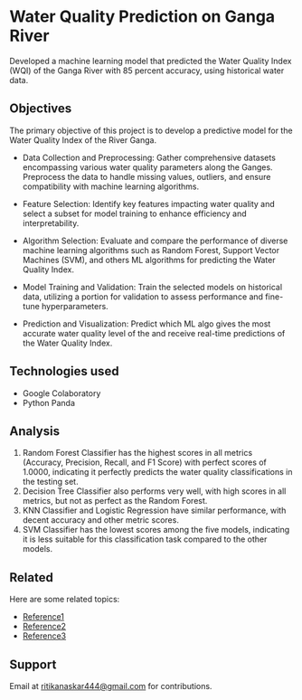 
# Water Quality Prediction on Ganga River 

Developed a machine learning model that predicted the Water Quality Index (WQI) of the Ganga River with 85 percent
 accuracy, using historical water data.


## Objectives
The primary objective of this project is to develop a predictive model for the Water Quality Index of the River Ganga.
- Data Collection and Preprocessing:  Gather comprehensive datasets encompassing various water quality parameters along the Ganges. Preprocess the data to handle missing values, outliers, and ensure compatibility with machine learning algorithms.

- Feature Selection:  Identify key features impacting water quality and select a subset for model training to enhance efficiency and interpretability.

- Algorithm Selection:  Evaluate and compare the performance of diverse machine learning algorithms such as Random Forest, Support Vector Machines (SVM), and others ML algorithms for predicting the Water Quality Index.

- Model Training and Validation:  Train the selected models on historical data, utilizing a portion for validation to assess performance and fine-tune hyperparameters.

- Prediction and Visualization:  Predict which ML algo gives the most accurate water quality level of the and receive real-time predictions of the Water Quality Index.



## Technologies used
- Google Colaboratory
- Python Panda

## Analysis

1.	Random Forest Classifier has the highest scores in all metrics (Accuracy, Precision, Recall, and F1 Score) with perfect scores of 1.0000, indicating it perfectly predicts the water quality classifications in the testing set.
2.	Decision Tree Classifier also performs very well, with high scores in all metrics, but not as perfect as the Random Forest.
3.	KNN Classifier and Logistic Regression have similar performance, with decent accuracy and other metric scores.
4.	SVM Classifier has the lowest scores among the five models, indicating it is less suitable for this classification task compared to the other models.

## Related

Here are some related topics:

- [Reference1](https://www.sciencedirect.com/science/article/pii/S1574954123000201)
- [Reference2](https://link.springer.com/article/10.1007/s11042-023-16737-4)
- [Reference3](https://iwaponline.com/wqrj/article/53/1/3/38171/Water-quality-prediction-using-machine-learning)

## Support

Email at ritikanaskar444@gmail.com for contributions.


